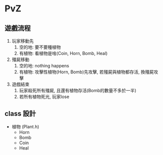 # PvZ

## 遊戲流程
1. 玩家移動先
   1. 空的地: 要不要種植物
   2. 有植物: 看植物是啥(Coin, Horn, Bomb, Heal)
2. 殭屍移動
   1. 空的地: nothing happens
   2. 有植物: 攻擊性植物(Horn, Bomb)先攻擊, 若殭屍與植物都存活, 換殭屍攻擊
3. 遊戲結束
   1. 玩家殺死所有殭屍, 且還有植物存活(Bomb的數量不多於一半)
   2. 若所有植物死光, 玩家lose

## class 設計
- 植物 (Plant.h)
  - Horn
  - Bomb
  - Coin
  - Heal
